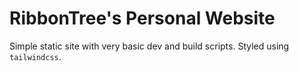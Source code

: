 # RibbonTree's Personal Website

Simple static site with very basic dev and build scripts. Styled using `tailwindcss`.
